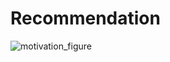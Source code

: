 # Recommendation

![motivation_figure](https://github.com/20221051/Recommendation/assets/105283738/60034b6e-b099-4e2e-aef3-4cf3b00f7ae9)
